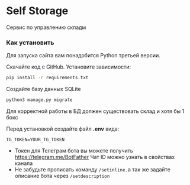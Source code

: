 # Self Storage

Сервис по управлению складм

### Как установить
Для запуска сайта вам понадобится Python третьей версии.

Скачайте код с GitHub. Установите зависимости:

```sh
pip install -r requirements.txt
```

Создайте базу данных SQLite

```sh
python3 manage.py migrate
```
Для корректной работы в БД должен существовать склад и хотя бы 1 бокс


Перед установкой создайте файл **.env** вида:
```properties
TG_TOKEN=YOUR_TG_TOKEN
```

- Токен для Телеграм бота вы можете получить https://telegram.me/BotFather Чат ID можно узнать в свойствах канала
- Не забудьте прописать команду `/setinline.`а так же задайте описание бота через `/setdescription`



